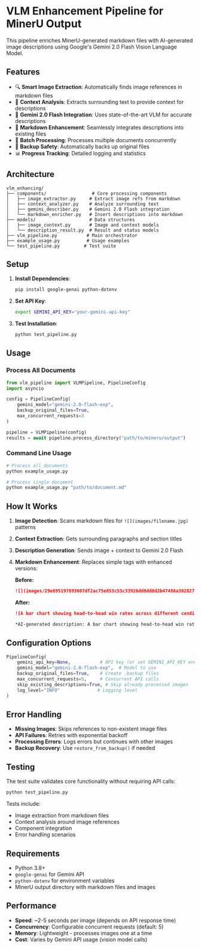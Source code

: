# VLM Enhancement Pipeline for MinerU Output

This pipeline enriches MinerU-generated markdown files with AI-generated image descriptions using Google's Gemini 2.0 Flash Vision Language Model.

## Features

- 🔍 **Smart Image Extraction**: Automatically finds image references in markdown files
- 📝 **Context Analysis**: Extracts surrounding text to provide context for descriptions  
- 🤖 **Gemini 2.0 Flash Integration**: Uses state-of-the-art VLM for accurate descriptions
- 📄 **Markdown Enhancement**: Seamlessly integrates descriptions into existing files
- 🔄 **Batch Processing**: Processes multiple documents concurrently
- 🔐 **Backup Safety**: Automatically backs up original files
- 📊 **Progress Tracking**: Detailed logging and statistics

## Architecture

```
vlm_enhancing/
├── components/                 # Core processing components
│   ├── image_extractor.py     # Extract image refs from markdown
│   ├── context_analyzer.py    # Analyze surrounding text
│   ├── gemini_describer.py    # Gemini 2.0 Flash integration
│   └── markdown_enricher.py   # Insert descriptions into markdown
├── models/                    # Data structures
│   ├── image_context.py       # Image and context models
│   └── description_result.py  # Result and status models
├── vlm_pipeline.py           # Main orchestrator
├── example_usage.py          # Usage examples
└── test_pipeline.py         # Test suite
```

## Setup

1. **Install Dependencies**:
   ```bash
   pip install google-genai python-dotenv
   ```

2. **Set API Key**:
   ```bash
   export GEMINI_API_KEY="your-gemini-api-key"
   ```

3. **Test Installation**:
   ```bash
   python test_pipeline.py
   ```

## Usage

### Process All Documents
```python
from vlm_pipeline import VLMPipeline, PipelineConfig
import asyncio

config = PipelineConfig(
    gemini_model="gemini-2.0-flash-exp",
    backup_original_files=True,
    max_concurrent_requests=3
)

pipeline = VLMPipeline(config)
results = await pipeline.process_directory("path/to/mineru/output")
```

### Command Line Usage
```bash
# Process all documents
python example_usage.py

# Process single document  
python example_usage.py "path/to/document.md"
```

## How It Works

1. **Image Detection**: Scans markdown files for `![](images/filename.jpg)` patterns
2. **Context Extraction**: Gets surrounding paragraphs and section titles
3. **Description Generation**: Sends image + context to Gemini 2.0 Flash
4. **Markdown Enhancement**: Replaces simple tags with enhanced versions:

   **Before:**
   ```markdown
   ![](images/29e695197893607df2ac75e853c53c33926dd8dd8d2b47486a30282705a38b61.jpg)
   ```

   **After:**
   ```markdown
   ![A bar chart showing head-to-head win rates across different conditions and datasets](images/29e695197893607df2ac75e853c53c33926dd8dd8d2b47486a30282705a38b61.jpg)
   
   *AI-generated description: A bar chart showing head-to-head win rates across different conditions and datasets, with GraphRAG conditions (C0-C3) consistently outperforming naive RAG on comprehensiveness and diversity metrics.*
   ```

## Configuration Options

```python
PipelineConfig(
    gemini_api_key=None,           # API key (or set GEMINI_API_KEY env var)
    gemini_model="gemini-2.0-flash-exp",  # Model to use
    backup_original_files=True,    # Create .backup files
    max_concurrent_requests=5,     # Concurrent API calls
    skip_existing_descriptions=True, # Skip already processed images
    log_level="INFO"              # Logging level
)
```

## Error Handling

- **Missing Images**: Skips references to non-existent image files
- **API Failures**: Retries with exponential backoff
- **Processing Errors**: Logs errors but continues with other images
- **Backup Recovery**: Use `restore_from_backup()` if needed

## Testing

The test suite validates core functionality without requiring API calls:

```bash
python test_pipeline.py
```

Tests include:
- Image extraction from markdown files
- Context analysis around image references  
- Component integration
- Error handling scenarios

## Requirements

- Python 3.8+
- `google-genai` for Gemini API
- `python-dotenv` for environment variables
- MinerU output directory with markdown files and images

## Performance

- **Speed**: ~2-5 seconds per image (depends on API response time)
- **Concurrency**: Configurable concurrent requests (default: 5)
- **Memory**: Lightweight - processes images one at a time
- **Cost**: Varies by Gemini API usage (vision model calls)